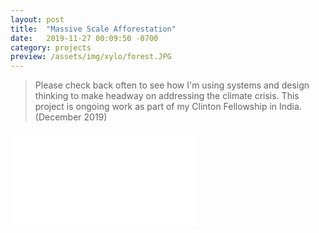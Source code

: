 ```yaml
---
layout: post
title:  "Massive Scale Afforestation"
date:   2019-11-27 00:09:50 -0700
category: projects
preview: /assets/img/xylo/forest.JPG
---
```


> Please check back often to see how I'm using systems and design thinking to make headway on addressing the climate crisis. This project is ongoing work as part of my Clinton Fellowship in India. (December 2019)

<embed src="/assets/files/designreport.pdf"/>
